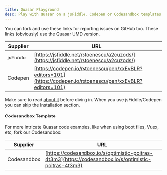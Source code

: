 ```yaml
---
title: Quasar Playground
desc: Play with Quasar on a jsFiddle, Codepen or Codesandbox templates.
---
```


You can fork and use these links for reporting issues on GitHub too. These links (obviously) use the Quasar UMD version.

| Supplier | URL |
| --- | --- |
| jsFiddle | [https://jsfiddle.net/rstoenescu/a2cuzods/](https://jsfiddle.net/rstoenescu/a2cuzods/) |
| Codepen | [https://codepen.io/rstoenescu/pen/xxEvBLR?editors=101](https://codepen.io/rstoenescu/pen/xxEvBLR?editors=101) |

Make sure to read [about it](/start/umd) before diving in. When you use jsFiddle/Codepen you can skip the Installation section.

#### Codesandbox Template

For more intricate Quasar code examples, like when using boot files, Vuex, etc, fork our Codesandbox:

| Supplier | URL |
| --- | --- |
| Codesandbox | [https://codesandbox.io/s/optimistic-poitras-4t3m3](https://codesandbox.io/s/optimistic-poitras-4t3m3) |
